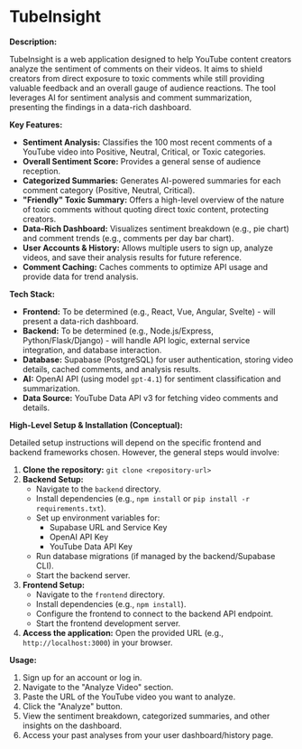 # TubeInsight

**Description:**

TubeInsight is a web application designed to help YouTube content creators analyze the sentiment of comments on their videos. It aims to shield creators from direct exposure to toxic comments while still providing valuable feedback and an overall gauge of audience reactions. The tool leverages AI for sentiment analysis and comment summarization, presenting the findings in a data-rich dashboard.

**Key Features:**

* **Sentiment Analysis:** Classifies the 100 most recent comments of a YouTube video into Positive, Neutral, Critical, or Toxic categories.
* **Overall Sentiment Score:** Provides a general sense of audience reception.
* **Categorized Summaries:** Generates AI-powered summaries for each comment category (Positive, Neutral, Critical).
* **"Friendly" Toxic Summary:** Offers a high-level overview of the nature of toxic comments without quoting direct toxic content, protecting creators.
* **Data-Rich Dashboard:** Visualizes sentiment breakdown (e.g., pie chart) and comment trends (e.g., comments per day bar chart).
* **User Accounts & History:** Allows multiple users to sign up, analyze videos, and save their analysis results for future reference.
* **Comment Caching:** Caches comments to optimize API usage and provide data for trend analysis.

**Tech Stack:**

* **Frontend:** To be determined (e.g., React, Vue, Angular, Svelte) - will present a data-rich dashboard.
* **Backend:** To be determined (e.g., Node.js/Express, Python/Flask/Django) - will handle API logic, external service integration, and database interaction.
* **Database:** Supabase (PostgreSQL) for user authentication, storing video details, cached comments, and analysis results.
* **AI:** OpenAI API (using model `gpt-4.1`) for sentiment classification and summarization.
* **Data Source:** YouTube Data API v3 for fetching video comments and details.

**High-Level Setup & Installation (Conceptual):**

Detailed setup instructions will depend on the specific frontend and backend frameworks chosen. However, the general steps would involve:

1.  **Clone the repository:** `git clone <repository-url>`
2.  **Backend Setup:**
    * Navigate to the `backend` directory.
    * Install dependencies (e.g., `npm install` or `pip install -r requirements.txt`).
    * Set up environment variables for:
        * Supabase URL and Service Key
        * OpenAI API Key
        * YouTube Data API Key
    * Run database migrations (if managed by the backend/Supabase CLI).
    * Start the backend server.
3.  **Frontend Setup:**
    * Navigate to the `frontend` directory.
    * Install dependencies (e.g., `npm install`).
    * Configure the frontend to connect to the backend API endpoint.
    * Start the frontend development server.
4.  **Access the application:** Open the provided URL (e.g., `http://localhost:3000`) in your browser.

**Usage:**

1.  Sign up for an account or log in.
2.  Navigate to the "Analyze Video" section.
3.  Paste the URL of the YouTube video you want to analyze.
4.  Click the "Analyze" button.
5.  View the sentiment breakdown, categorized summaries, and other insights on the dashboard.
6.  Access your past analyses from your user dashboard/history page.